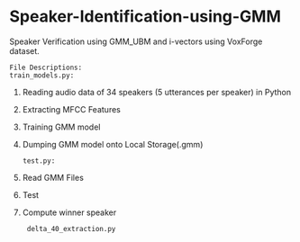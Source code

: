 # Speaker-Identification-using-GMM
Speaker Verification using GMM_UBM and i-vectors using VoxForge dataset.


	File Descriptions:
	train_models.py:  
1) Reading audio data of 34 speakers (5 utterances per speaker) in Python	
2) Extracting MFCC Features 
3) Training GMM model
4) Dumping GMM model onto Local Storage(.gmm)

       test.py:
1) Read GMM Files
2) Test 
3) Compute winner speaker

      	delta_40_extraction.py
	
